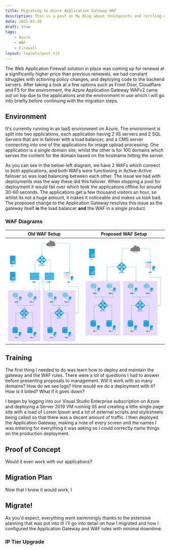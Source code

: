 ```yaml
---
title: Migrating to Azure Application Gateway WAF
description: This is a post on My Blog about touchpoints and circling wagons.
date: 2021-03-30
draft: true
tags:
    - Azure
    - WAF
    - Firewall
layout: layouts/post.njk
---
```


The Web Application Firewall solution in place was coming up for renewal at a significantly higher price than previous renewals, we had constant struggles with actioning policy changes, and deploying code to the backend servers. After taking a look at a few options such as Front Door, Cloudflare and F5 for the environment, the Azure Application Gateway WAFv2 came out on top due to the applications and the environment in use which I will go into briefly before continuing with the migration steps.

## Environment

It's currently running in an IaaS environment on Azure. The environment is split into two applications, each application having 2 IIS servers and 2 SQL Servers that are in failover with a load balancer, and a CMS server connecting into one of the applications for image upload processing.  One application is a single domain site, whilst the other is for 100 domains which serves the content for the domain based on the hostname hitting the server.

As you can see in the below-left diagram, we have 2 WAFs which connect to both applications, and both WAFs were functioning in Active-Active failover so was load balancing between each other. The issue we had with deployments was the way these did this failover. When stopping a pool for deployment it would fail over which took the applications offline for around 30-60 seconds. The applications get a few thousand visitors an hour, so whilst its not a huge amount, it makes it noticeable and makes us look bad. The proposed change to the Application Gateway resolves this issue as the gateway itself **is** the load balancer **and** the WAF in a single product.

### WAF Diagrams

| Old WAF Setup | Proposed WAF Setup |
|---|---|
| ![network diagram showing 2 WAFs connecting to 2 applications which each connected to 2 SQL servers though a load balancer](/img/Old-WAF-IaaS.png) | ![network diagram showing one application gateway WAF connecting to 2 applications which each connected to 2 SQL servers though a load balancer](/img/New-WAF-IaaS.png) |

## Training

The first thing I needed to do was learn how to deploy and maintain the gateway and the WAF rules. There were a lot of questions I had to answer before presenting proposals to management. Will it work with so many domains? How do we see logs? How would we do a deployment with it? How is it billed? What if it goes down?

I began by logging into our Visual Studio Enterprise subscription on Azure and deploying a Server 2019 VM running IIS and creating a little single page site with a load of Lorem Ipsum and a lot of external scripts and stylesheets being called so that there was a decent amount of traffic. I then deployed the Application Gateway, making a note of every screen and the names I was entering for everything it was asking so I could correctly name things on the production deployment.

## Proof of Concept

Would it even work with our applications?

## Migration Plan

Now that I knew it would work, I

## Migrate!

As you'd expect, everything went swimmingly thanks to the extensive planning that was put into it! I'll go into detail on how I migrated and how I configured the Application Gateway and WAF rules with minimal downtime.

### IP Tier Upgrade
